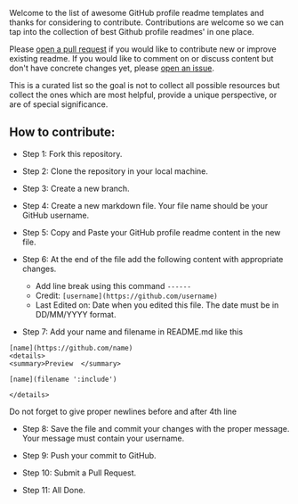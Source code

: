 Welcome to the list of awesome GitHub profile readme templates and thanks for considering to contribute. Contributions are welcome so we can tap into the collection of best Github profile readmes' in one place.

Please [open a pull request](https://github.com/themlphdstudent/awesome-github-profile-readme-templates/pulls) if you would like to contribute new or improve existing readme. If you would like to comment on or discuss content but don't have concrete changes yet, please [open an issue](https://github.com/themlphdstudent/awesome-github-profile-readme-templates/issues).

This is a curated list so the goal is not to collect all possible resources but collect the ones which are most helpful, provide a unique perspective, or are of special significance.


## How to contribute:

- Step 1: Fork this repository.

- Step 2: Clone the repository in your local machine.

- Step 3: Create a new branch.

- Step 4: Create a new markdown file. Your file name should be your GitHub username.

- Step 5: Copy and Paste your GitHub profile readme content in the new file.

- Step 6: At the end of the file add the following content with appropriate changes. 
    - Add line break using this command `------`
    - Credit: `[username](https://github.com/username)`
    - Last Edited on: Date when you edited this file. The date must be in DD/MM/YYYY format.

- Step 7: Add your name and filename in README.md like this

```
[name](https://github.com/name)
<details>
<summary>Preview  </summary>

[name](filename ':include')

</details>
```

  Do not forget to give proper newlines before and after 4th line

- Step 8: Save the file and commit your changes with the proper message. Your message must contain your username. 

- Step 9: Push your commit to GitHub.

- Step 10: Submit a Pull Request.

- Step 11: All Done.
